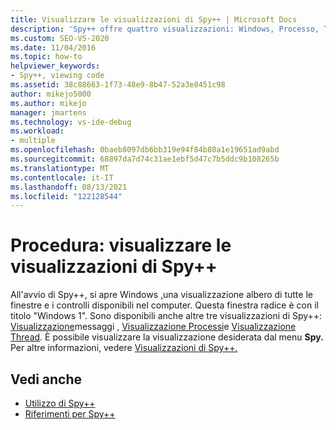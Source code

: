 ```yaml
---
title: Visualizzare le visualizzazioni di Spy++ | Microsoft Docs
description: 'Spy++ offre quattro visualizzazioni: Windows, Processo, Thread e Messaggi. Vedere questo articolo per collegamenti a informazioni sulle visualizzazioni e su come visualizzarle.'
ms.custom: SEO-VS-2020
ms.date: 11/04/2016
ms.topic: how-to
helpviewer_keywords:
- Spy++, viewing code
ms.assetid: 38c88663-1f73-48e9-8b47-52a3e8451c98
author: mikejo5000
ms.author: mikejo
manager: jmartens
ms.technology: vs-ide-debug
ms.workload:
- multiple
ms.openlocfilehash: 0baeb8097db6bb319e94f84b80a1e19651ad9abd
ms.sourcegitcommit: 68897da7d74c31ae1ebf5d47c7b5ddc9b108265b
ms.translationtype: MT
ms.contentlocale: it-IT
ms.lasthandoff: 08/13/2021
ms.locfileid: "122128544"
---
```

# <a name="how-to-display-spy-views"></a>Procedura: visualizzare le visualizzazioni di Spy++
All'avvio di Spy++, si apre Windows [,](../debugger/windows-view.md)una visualizzazione albero di tutte le finestre e i controlli disponibili nel computer. Questa finestra radice è con il titolo "Windows 1". Sono disponibili anche altre tre visualizzazioni di Spy++: [Visualizzazione](../debugger/messages-view.md)messaggi , [Visualizzazione Processi](../debugger/processes-view.md)e [Visualizzazione Thread](../debugger/threads-view.md). È possibile visualizzare la visualizzazione desiderata dal menu **Spy.** Per altre informazioni, vedere [Visualizzazioni di Spy++.](../debugger/spy-increment-views.md)

## <a name="see-also"></a>Vedi anche
- [Utilizzo di Spy++](../debugger/using-spy-increment.md)
- [Riferimenti per Spy++](../debugger/spy-increment-reference.md)